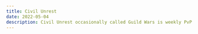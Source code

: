 ```yaml
---
title: Civil Unrest
date: 2022-05-04    
description: Civil Unrest occasionally called Guild Wars is weekly PvP event which happens every Sunday.   
---
```

